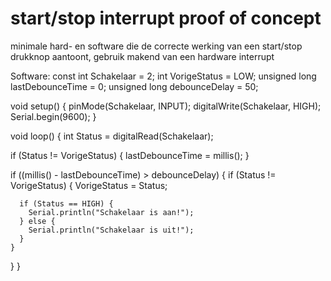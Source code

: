 # start/stop interrupt proof of concept
minimale hard- en software die de correcte werking van een start/stop drukknop aantoont, gebruik makend van een hardware interrupt

Software:
const int Schakelaar = 2; 
int VorigeStatus = LOW; 
unsigned long lastDebounceTime = 0; 
unsigned long debounceDelay = 50; 

void setup() {
  pinMode(Schakelaar, INPUT);
  digitalWrite(Schakelaar, HIGH);
  Serial.begin(9600);
}

void loop() {
  int Status = digitalRead(Schakelaar);

  if (Status != VorigeStatus) {
    lastDebounceTime = millis();
  }

  if ((millis() - lastDebounceTime) > debounceDelay) {
    if (Status != VorigeStatus) {
      VorigeStatus = Status;
      
      if (Status == HIGH) {
        Serial.println("Schakelaar is aan!");
      } else {
        Serial.println("Schakelaar is uit!");
      }
    }
  }
}

